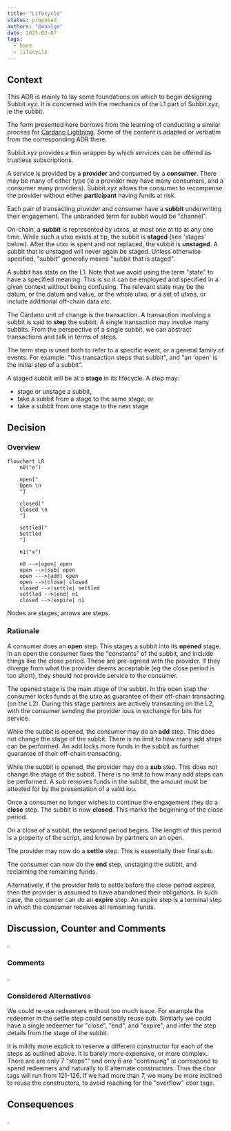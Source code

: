 ```yaml
---
title: "Lifecycle"
status: proposed
authors: "@waalge"
date: 2025-02-07
tags:
  - base
  - lifecycle
---
```


## Context

This ADR is mainly to lay some foundations on which to begin designing
Subbit.xyz. It is concerned with the mechanics of the L1 part of Subbit.xyz, ie
the subbit.

The form presented here borrows from the learning of conducting a similar
process for [Cardano Lightning](https://cardano-lightning.org). Some of the
content is adapted or verbatim from the corresponding ADR there.

Subbit.xyz provides a thin wrapper by which services can be offered as trustless
subscriptions.

A service is provided by a **provider** and consumed by a **consumer**. There
may be many of either type (ie a provider may have many consumers, and a
consumer many providers). Subbit.xyz allows the consumer to recompense the
provider without either **participant** having funds at risk.

Each pair of transacting provider and consumer have a **subbit** underwriting
their engagement. The unbranded term for subbit would be "channel".

On-chain, a **subbit** is represented by utxos, at most one at tip at any one
time. While such a utxo exists at tip, the subbit is **staged** (see 'stages'
below). After the utxo is spent and not replaced, the subbit is **unstaged**. A
subbit that is unstaged will never again be staged. Unless otherwise specified,
"subbit" generally means "subbit that is staged".

A subbit has state on the L1. Note that we avoid using the term "state" to have
a specified meaning. This is so it can be employed and specified in a given
context without being confusing. The relevant state may be the datum, or the
datum and value, or the whole utxo, or a set of utxos, or include additional
off-chain data _etc_.

The Cardano unit of change is the transaction. A transaction involving a subbit
is said to **step** the subbit. A single transaction may involve many subbits.
From the perspective of a single subbit, we can abstract transactions and talk
in terms of steps.

The term step is used both to refer to a specific event, or a general family of
events. For example: "this transaction steps that subbit", and "an 'open' is the
initial step of a subbit".

A staged subbit will be at a **stage** in its lifecycle. A step may:

- stage or unstage a subbit,
- take a subbit from a stage to the same stage, or
- take a subbit from one stage to the next stage

## Decision

### Overview

```mermaid
flowchart LR
    n0("o")

    open["
    Open \n
    "]

    closed["
    Closed \n
    "]

    settled["
    Settled
    "]

    n1("x")

    n0 -->|open| open
    open -->|sub| open
    open --->|add| open
    open -->|close| closed
    closed -->|settle| settled
    settled -->|end| n1
    closed -->|expire| n1
```

Nodes are stages; arrows are steps.

### Rationale

A consumer does an **open** step. This stages a subbit into its **opened**
stage. In an open the consumer fixes the "constants" of the subbit, and include
things like the close period. These are pre-agreed with the provider. If they
diverge from what the provider deems acceptable (eg the close period is too
short), they should not provide service to the consumer.

The opened stage is the main stage of the subbit. In the open step the consumer
locks funds at the utxo as guarantee of their off-chain transacting (on the L2).
During this stage partners are actively transacting on the L2, with the consumer
sending the provider ious in exchange for bits for service.

While the subbit is opened, the consumer may do an **add** step. This does not
change the stage of the subbit. There is no limit to how many add steps can be
performed. An add locks more funds in the subbit as further guarantee of their
off-chain transacting.

While the subbit is opened, the provider may do a **sub** step. This does not
change the stage of the subbit. There is no limit to how many add steps can be
performed. A sub removes funds in the subbit, the amount must be attested for by
the presentation of a valid iou.

Once a consumer no longer wishes to continue the engagement they do a **close**
step. The subbit is now **closed**. This marks the beginning of the close
period.

On a close of a subbit, the respond period begins. The length of this period is
a property of the script, and known by partners on an open.

The provider may now do a **settle** step. This is essentially their final sub.

The consumer can now do the **end** step, unstaging the subbit, and reclaiming
the remaining funds.

Alternatively, if the provider fails to settle before the close period expires,
then the provider is assumed to have abandoned their obligations. In such case,
the consumer can do an **expire** step. An expire step is a terminal step in
which the consumer receives all remaining funds.

## Discussion, Counter and Comments

.

### Comments

.

### Considered Alternatives

We could re-use redeemers without too much issue. For example the redeemer in
the settle step could sensibly reuse sub. Similarly we could have a single
redeemer for "close", "end", and "expire", and infer the step details from the
stage of the subbit.

It is mildly more explicit to reserve a different constructor for each of the
steps as outlined above. It is barely more expensive, or more complex. There are
are only 7 "steps"" and only 6 are "continuing" ie correspond to spend redeemers
and naturally to 6 alternate constructors. Thus the cbor tags will run from
121-126. If we had more than 7, we many be more inclined to reuse the
constructors, to avoid reaching for the "overflow" cbor tags.

## Consequences

.
